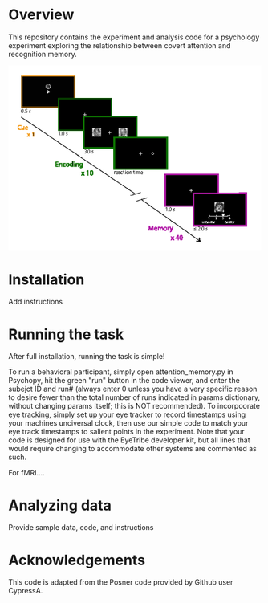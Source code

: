 # Overview

This repository contains the experiment and analysis code for a psychology experiment exploring the relationship between covert attention and recognition memory.  

![Hypertools example](figs/attn_task.png)

# Installation

Add instructions

# Running the task

After full installation, running the task is simple!

To run a behavioral participant, simply open attention_memory.py in Psychopy, hit the green "run" button in the code viewer, and enter the subejct ID and run# (always enter 0 unless you have a very specific reason to desire fewer than the total number of runs indicated in params dictionary, without changing params itself; this is NOT recommended). To incorpoorate eye tracking, simply set up your eye tracker to record timestamps using your machines unciversal clock, then use our simple code to match your eye track timestamps to salient points in the experiment. Note that your code is designed for use with the EyeTribe developer kit, but all lines that would require changing to accommodate other systems are commented as such.

For fMRI....



# Analyzing data

Provide sample data, code, and instructions

# Acknowledgements

This code is adapted from the Posner code provided by Github user CypressA.
